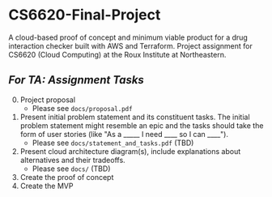 # CS6620-Final-Project
A cloud-based proof of concept and minimum viable product for a drug interaction checker built with AWS and Terraform. Project assignment for CS6620 (Cloud Computing) at the Roux Institute at Northeastern.

## *For TA: Assignment Tasks*
0. Project proposal
    * Please see `docs/proposal.pdf`
1. Present initial problem statement and its constituent tasks. The initial problem statement might resemble an epic and the tasks should take the form of user stories (like "As a _____ I need ____ so I can ____").
    * Please see `docs/statement_and_tasks.pdf` (TBD)
2. Present cloud architecture diagram(s), include explanations about alternatives and their tradeoffs.
    * Please see `docs/` (TBD)
3. Create the proof of concept
4. Create the MVP